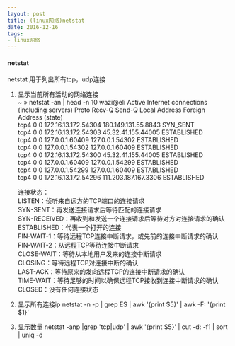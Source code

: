 ```yaml
---
layout: post
title: (linux网络)netstat
date: 2016-12-16
tags: 
- linux网络
---
```


#### netstat
netstat 用于列出所有tcp，udp连接

1. 显示当前所有活动的网络连接  
    ~ » netstat -an | head -n 10                                                    wazi@eli
    Active Internet connections (including servers)
    Proto Recv-Q Send-Q  Local Address          Foreign Address        (state)  
    tcp4       0      0  172.16.13.172.54304    180.149.131.55.8843    SYN_SENT  
    tcp4       0      0  172.16.13.172.54303    45.32.41.155.44005     ESTABLISHED  
    tcp4       0      0  127.0.0.1.60409        127.0.0.1.54302        ESTABLISHED  
    tcp4       0      0  127.0.0.1.54302        127.0.0.1.60409        ESTABLISHED  
    tcp4       0      0  172.16.13.172.54300    45.32.41.155.44005     ESTABLISHED  
    tcp4       0      0  127.0.0.1.60409        127.0.0.1.54299        ESTABLISHED  
    tcp4       0      0  127.0.0.1.54299        127.0.0.1.60409        ESTABLISHED  
    tcp4       0      0  172.16.13.172.54296    111.203.187.167.3306   ESTABLISHED  

    连接状态：  
    LISTEN：侦听来自远方的TCP端口的连接请求  
    SYN-SENT：再发送连接请求后等待匹配的连接请求  
    SYN-RECEIVED：再收到和发送一个连接请求后等待对方对连接请求的确认  
    ESTABLISHED：代表一个打开的连接  
    FIN-WAIT-1：等待远程TCP连接中断请求，或先前的连接中断请求的确认  
    FIN-WAIT-2：从远程TCP等待连接中断请求  
    CLOSE-WAIT：等待从本地用户发来的连接中断请求    
    CLOSING：等待远程TCP对连接中断的确认  
    LAST-ACK：等待原来的发向远程TCP的连接中断请求的确认  
    TIME-WAIT：等待足够的时间以确保远程TCP接收到连接中断请求的确认  
    CLOSED：没有任何连接状态  

2. 显示所有连接ip
netstat -n -p | grep ES | awk '{print $5}' | awk -F: '{print $1}'

3. 显示数量
netstat -anp |grep 'tcp|udp' | awk '{print $5}' | cut -d: -f1 | sort | uniq -d
